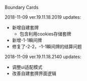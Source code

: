 Boundary Cards

2018-11-09 ver.19.11.18.2019 updates:
* 新增自建套牌
	* 包含利用cookies存储套牌
* 新增-1-1瞬间牌
* 修复了-2-2，-1-1瞬间牌的结算问题

2018-11-09 ver.19.11.18.2140 updates:
* 调整ui适配模式
* 改善自建套牌界面逻辑
